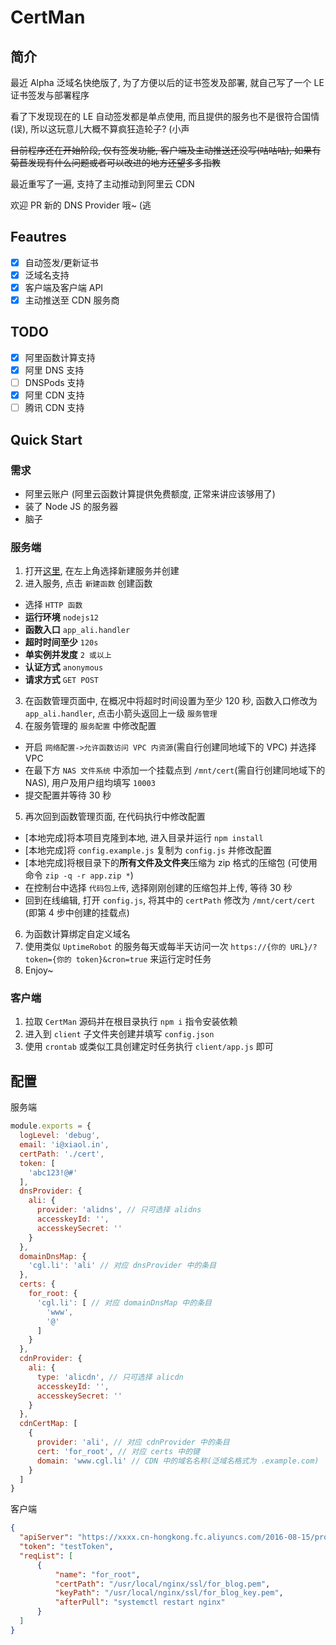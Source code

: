 # CertMan

## 简介

最近 Alpha 泛域名快绝版了, 为了方便以后的证书签发及部署, 就自己写了一个 LE 证书签发与部署程序

看了下发现现在的 LE 自动签发都是单点使用, 而且提供的服务也不是很符合国情(误), 所以这玩意儿大概不算疯狂造轮子? (小声

~~目前程序还在开始阶段, 仅有签发功能, ~~客户端及~~主动推送还没写(咕咕咕), 如果有菊苣发现有什么问题或者可以改进的地方还望多多指教~~

最近重写了一遍, 支持了主动推动到阿里云 CDN

欢迎 PR 新的 DNS Provider 哦~ (逃

## Feautres

- [x] 自动签发/更新证书
- [x] 泛域名支持
- [x] 客户端及客户端 API
- [x] 主动推送至 CDN 服务商

## TODO

- [x] 阿里函数计算支持
- [x] 阿里 DNS 支持
- [ ] DNSPods 支持
- [x] 阿里 CDN 支持
- [ ] 腾讯 CDN 支持

## Quick Start

### 需求
- 阿里云账户 (阿里云函数计算提供免费额度, 正常来讲应该够用了)
- 装了 Node JS 的服务器
- 脑子

### 服务端

1. 打开[这里](https://fc.console.aliyun.com/fc/service/cn-hongkong/certman/functions), 在左上角选择新建服务并创建
2. 进入服务, 点击 `新建函数` 创建函数
  - 选择 `HTTP 函数`
  - **运行环境** `nodejs12`
  - **函数入口** `app_ali.handler`
  - **超时时间至少** `120s`
  - **单实例并发度** `2 或以上`
  - **认证方式** `anonymous`
  - **请求方式** `GET POST`
3. 在函数管理页面中, 在概况中将超时时间设置为至少 120 秒, 函数入口修改为 `app_ali.handler`, 点击小箭头返回上一级 `服务管理`
4. 在服务管理的 `服务配置` 中修改配置
  - 开启 `网络配置->允许函数访问 VPC 内资源`(需自行创建同地域下的 VPC) 并选择 VPC
  - 在最下方 `NAS 文件系统` 中添加一个挂载点到 `/mnt/cert`(需自行创建同地域下的 NAS), 用户及用户组均填写 `10003`
  - 提交配置并等待 30 秒
5. 再次回到函数管理页面, 在代码执行中修改配置
  - [本地完成]将本项目克隆到本地, 进入目录并运行 `npm install`
  - [本地完成]将 `config.example.js` 复制为 `config.js` 并修改配置
  - [本地完成]将根目录下的**所有文件及文件夹**压缩为 zip 格式的压缩包 (可使用命令 `zip -q -r app.zip *`)
  - 在控制台中选择 `代码包上传`, 选择刚刚创建的压缩包并上传, 等待 30 秒
  - 回到在线编辑, 打开 `config.js`, 将其中的 `certPath` 修改为 `/mnt/cert/cert` (即第 4 步中创建的挂载点)
6. 为函数计算绑定自定义域名
7. 使用类似 `UptimeRobot` 的服务每天或每半天访问一次 `https://{你的 URL}/?token={你的 token}&cron=true` 来运行定时任务
8. Enjoy~

### 客户端

1. 拉取 `CertMan` 源码并在根目录执行 `npm i` 指令安装依赖
2. 进入到 `client` 子文件夹创建并填写 `config.json`
3. 使用 `crontab` 或类似工具创建定时任务执行 `client/app.js` 即可

## 配置

服务端
```js
module.exports = {
  logLevel: 'debug',
  email: 'i@xiaol.in',
  certPath: './cert',
  token: [
    'abc123!@#'
  ],
  dnsProvider: {
    ali: {
      provider: 'alidns', // 只可选择 alidns
      accesskeyId: '',
      accesskeySecret: ''
    }
  },
  domainDnsMap: {
    'cgl.li': 'ali' // 对应 dnsProvider 中的条目
  },
  certs: {
    for_root: {
      'cgl.li': [ // 对应 domainDnsMap 中的条目
        'www',
        '@'
      ]
    }
  },
  cdnProvider: {
    ali: {
      type: 'alicdn', // 只可选择 alicdn
      accesskeyId: '',
      accesskeySecret: ''
    }
  },
  cdnCertMap: [
    {
      provider: 'ali', // 对应 cdnProvider 中的条目
      cert: 'for_root', // 对应 certs 中的键
      domain: 'www.cgl.li' // CDN 中的域名名称(泛域名格式为 .example.com)
    }
  ]
}
```

客户端
```json
{
  "apiServer": "https://xxxx.cn-hongkong.fc.aliyuncs.com/2016-08-15/proxy/xxxx.xxxx/xxxx/",
  "token": "testToken",
  "reqList": [
      {
          "name": "for_root",
          "certPath": "/usr/local/nginx/ssl/for_blog.pem",
          "keyPath": "/usr/local/nginx/ssl/for_blog_key.pem",
          "afterPull": "systemctl restart nginx"
      }
  ]
}
```
